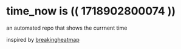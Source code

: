 # time_now is (( 1718902800074 ))

an automated repo that shows the currnent time

inspired by [breakingheatmap](https://github.com/breakingheatmap/breakingheatmap)